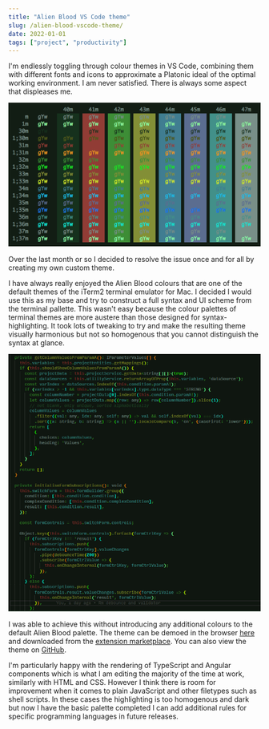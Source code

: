 ```yaml
---
title: "Alien Blood VS Code theme"
slug: /alien-blood-vscode-theme/
date: 2022-01-01
tags: ["project", "productivity"]
---
```


I'm endlessly toggling through colour themes in VS Code, combining them with
different fonts and icons to approximate a Platonic ideal of the optimal working
environment. I am never satisfied. There is always some aspect that displeases
me.

![](./img/alien_blood_terminal_colours.png "Alien Blood terminal colours")

Over the last month or so I decided to resolve the issue once and for all by
creating my own custom theme.

I have always really enjoyed the Alien Blood colours that are one of the default
themes of the iTerm2 terminal emulator for Mac. I decided I would use this as my
base and try to construct a full syntax and UI scheme from the terminal
pallette. This wasn't easy because the colour palettes of terminal themes are
more austere than those designed for syntax-highlighting. It took lots of
tweaking to try and make the resulting theme visually harmonious but not so
homogenous that you cannot distinguish the syntax at glance.

![Alt text](./img/alien_blood_syntax_demo.png "Alien Blood VS Code theme showing TypeScript highlighting")

I was able to achieve this without introducing any additional colours to the
default Alien Blood palette. The theme can be demoed in the browser
[here](https://vscode.dev/theme/ThomasBishop.alien-blood/Alien%20Blood%20) and
downloaded from the
[extension marketplace](https://marketplace.visualstudio.com/items?itemName=ThomasBishop.alien-blood).
You can also view the theme on
[GitHub](https://github.com/thomasabishop/alien-blood-vscode).

I'm particularly happy with the rendering of TypeScript and Angular components
which is what I am editing the majority of the time at work, similarly with HTML
and CSS. However I think there is room for improvement when it comes to plain
JavaScript and other filetypes such as shell scripts. In these cases the
highlighting is too homogenous and dark but now I have the basic palette
completed I can add additional rules for specific programming languages in
future releases.
